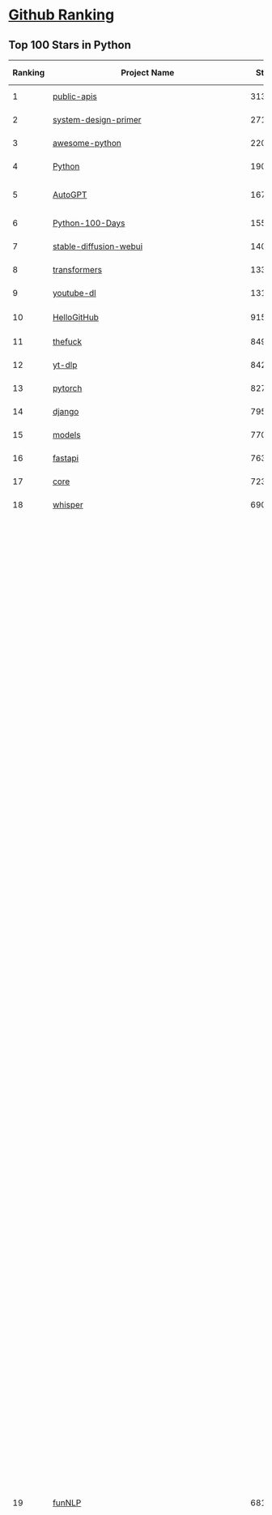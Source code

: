 [Github Ranking](../README.md)
==========

## Top 100 Stars in Python

| Ranking | Project Name | Stars | Forks | Language | Open Issues | Description | Last Commit |
| ------- | ------------ | ----- | ----- | -------- | ----------- | ----------- | ----------- |
| 1 | [public-apis](https://github.com/public-apis/public-apis) | 313862 | 33509 | Python | 25 | A collective list of free APIs | 2024-09-25T13:37:57Z |
| 2 | [system-design-primer](https://github.com/donnemartin/system-design-primer) | 271963 | 45846 | Python | 235 | Learn how to design large-scale systems. Prep for the system design interview.  Includes Anki flashcards. | 2024-08-07T10:09:11Z |
| 3 | [awesome-python](https://github.com/vinta/awesome-python) | 220919 | 24834 | Python | 0 | An opinionated list of awesome Python frameworks, libraries, software and resources. | 2024-08-11T17:10:18Z |
| 4 | [Python](https://github.com/TheAlgorithms/Python) | 190581 | 45067 | Python | 41 | All Algorithms implemented in Python | 2024-10-08T17:09:28Z |
| 5 | [AutoGPT](https://github.com/Significant-Gravitas/AutoGPT) | 167311 | 44202 | Python | 104 | AutoGPT is the vision of accessible AI for everyone, to use and to build on. Our mission is to provide the tools, so that you can focus on what matters. | 2024-10-09T00:54:27Z |
| 6 | [Python-100-Days](https://github.com/jackfrued/Python-100-Days) | 155494 | 52129 | Python | 533 | Python - 100天从新手到大师 | 2024-08-15T10:52:27Z |
| 7 | [stable-diffusion-webui](https://github.com/AUTOMATIC1111/stable-diffusion-webui) | 140848 | 26640 | Python | 2247 | Stable Diffusion web UI | 2024-10-08T22:50:39Z |
| 8 | [transformers](https://github.com/huggingface/transformers) | 133086 | 26565 | Python | 1013 | 🤗 Transformers: State-of-the-art Machine Learning for Pytorch, TensorFlow, and JAX. | 2024-10-09T01:30:41Z |
| 9 | [youtube-dl](https://github.com/ytdl-org/youtube-dl) | 131731 | 9972 | Python | 3703 | Command-line program to download videos from YouTube.com and other video sites | 2024-08-17T06:41:13Z |
| 10 | [HelloGitHub](https://github.com/521xueweihan/HelloGitHub) | 91532 | 9596 | Python | 145 | :octocat: 分享 GitHub 上有趣、入门级的开源项目。Share interesting, entry-level open source projects on GitHub. | 2024-09-28T06:51:48Z |
| 11 | [thefuck](https://github.com/nvbn/thefuck) | 84975 | 3428 | Python | 264 | Magnificent app which corrects your previous console command. | 2024-07-19T14:56:13Z |
| 12 | [yt-dlp](https://github.com/yt-dlp/yt-dlp) | 84289 | 6571 | Python | 1433 | A feature-rich command-line audio/video downloader | 2024-10-07T23:51:12Z |
| 13 | [pytorch](https://github.com/pytorch/pytorch) | 82769 | 22302 | Python | 13981 | Tensors and Dynamic neural networks in Python with strong GPU acceleration | 2024-10-09T03:00:25Z |
| 14 | [django](https://github.com/django/django) | 79531 | 31659 | Python | 0 | The Web framework for perfectionists with deadlines. | 2024-10-08T20:58:53Z |
| 15 | [models](https://github.com/tensorflow/models) | 77001 | 45786 | Python | 1067 | Models and examples built with TensorFlow | 2024-10-03T23:51:21Z |
| 16 | [fastapi](https://github.com/fastapi/fastapi) | 76364 | 6440 | Python | 45 | FastAPI framework, high performance, easy to learn, fast to code, ready for production | 2024-10-08T18:42:08Z |
| 17 | [core](https://github.com/home-assistant/core) | 72303 | 30255 | Python | 2315 | :house_with_garden: Open source home automation that puts local control and privacy first. | 2024-10-08T21:54:46Z |
| 18 | [whisper](https://github.com/openai/whisper) | 69079 | 8128 | Python | 0 | Robust Speech Recognition via Large-Scale Weak Supervision | 2024-09-30T18:21:19Z |
| 19 | [funNLP](https://github.com/fighting41love/funNLP) | 68125 | 14443 | Python | 25 | 中英文敏感词、语言检测、中外手机/电话归属地/运营商查询、名字推断性别、手机号抽取、身份证抽取、邮箱抽取、中日文人名库、中文缩写库、拆字词典、词汇情感值、停用词、反动词表、暴恐词表、繁简体转换、英文模拟中文发音、汪峰歌词生成器、职业名称词库、同义词库、反义词库、否定词库、汽车品牌词库、汽车零件词库、连续英文切割、各种中文词向量、公司名字大全、古诗词库、IT词库、财经词库、成语词库、地名词库、历史名人词库、诗词词库、医学词库、饮食词库、法律词库、汽车词库、动物词库、中文聊天语料、中文谣言数据、百度中文问答数据集、句子相似度匹配算法集合、bert资源、文本生成&摘要相关工具、cocoNLP信息抽取工具、国内电话号码正则匹配、清华大学XLORE:中英文跨语言百科知识图谱、清华大学人工智能技术系列报告、自然语言生成、NLU太难了系列、自动对联数据及机器人、用户名黑名单列表、罪名法务名词及分类模型、微信公众号语料、cs224n深度学习自然语言处理课程、中文手写汉字识别、中文自然语言处理 语料/数据集、变量命名神器、分词语料库+代码、任务型对话英文数据集、ASR 语音数据集 + 基于深度学习的中文语音识别系统、笑声检测器、Microsoft多语言数字/单位/如日期时间识别包、中华新华字典数据库及api(包括常用歇后语、成语、词语和汉字)、文档图谱自动生成、SpaCy 中文模型、Common Voice语音识别数据集新版、神经网络关系抽取、基于bert的命名实体识别、关键词(Keyphrase)抽取包pke、基于医疗领域知识图谱的问答系统、基于依存句法与语义角色标注的事件三元组抽取、依存句法分析4万句高质量标注数据、cnocr：用来做中文OCR的Python3包、中文人物关系知识图谱项目、中文nlp竞赛项目及代码汇总、中文字符数据、speech-aligner: 从“人声语音”及其“语言文本”产生音素级别时间对齐标注的工具、AmpliGraph: 知识图谱表示学习(Python)库：知识图谱概念链接预测、Scattertext 文本可视化(python)、语言/知识表示工具：BERT & ERNIE、中文对比英文自然语言处理NLP的区别综述、Synonyms中文近义词工具包、HarvestText领域自适应文本挖掘工具（新词发现-情感分析-实体链接等）、word2word：(Python)方便易用的多语言词-词对集：62种语言/3,564个多语言对、语音识别语料生成工具：从具有音频/字幕的在线视频创建自动语音识别(ASR)语料库、构建医疗实体识别的模型（包含词典和语料标注）、单文档非监督的关键词抽取、Kashgari中使用gpt-2语言模型、开源的金融投资数据提取工具、文本自动摘要库TextTeaser: 仅支持英文、人民日报语料处理工具集、一些关于自然语言的基本模型、基于14W歌曲知识库的问答尝试--功能包括歌词接龙and已知歌词找歌曲以及歌曲歌手歌词三角关系的问答、基于Siamese bilstm模型的相似句子判定模型并提供训练数据集和测试数据集、用Transformer编解码模型实现的根据Hacker News文章标题自动生成评论、用BERT进行序列标记和文本分类的模板代码、LitBank：NLP数据集——支持自然语言处理和计算人文学科任务的100部带标记英文小说语料、百度开源的基准信息抽取系统、虚假新闻数据集、Facebook: LAMA语言模型分析，提供Transformer-XL/BERT/ELMo/GPT预训练语言模型的统一访问接口、CommonsenseQA：面向常识的英文QA挑战、中文知识图谱资料、数据及工具、各大公司内部里大牛分享的技术文档 PDF 或者 PPT、自然语言生成SQL语句（英文）、中文NLP数据增强（EDA）工具、英文NLP数据增强工具 、基于医药知识图谱的智能问答系统、京东商品知识图谱、基于mongodb存储的军事领域知识图谱问答项目、基于远监督的中文关系抽取、语音情感分析、中文ULMFiT-情感分析-文本分类-语料及模型、一个拍照做题程序、世界各国大规模人名库、一个利用有趣中文语料库 qingyun 训练出来的中文聊天机器人、中文聊天机器人seqGAN、省市区镇行政区划数据带拼音标注、教育行业新闻语料库包含自动文摘功能、开放了对话机器人-知识图谱-语义理解-自然语言处理工具及数据、中文知识图谱：基于百度百科中文页面-抽取三元组信息-构建中文知识图谱、masr: 中文语音识别-提供预训练模型-高识别率、Python音频数据增广库、中文全词覆盖BERT及两份阅读理解数据、ConvLab：开源多域端到端对话系统平台、中文自然语言处理数据集、基于最新版本rasa搭建的对话系统、基于TensorFlow和BERT的管道式实体及关系抽取、一个小型的证券知识图谱/知识库、复盘所有NLP比赛的TOP方案、OpenCLaP：多领域开源中文预训练语言模型仓库、UER：基于不同语料+编码器+目标任务的中文预训练模型仓库、中文自然语言处理向量合集、基于金融-司法领域(兼有闲聊性质)的聊天机器人、g2pC：基于上下文的汉语读音自动标记模块、Zincbase 知识图谱构建工具包、诗歌质量评价/细粒度情感诗歌语料库、快速转化「中文数字」和「阿拉伯数字」、百度知道问答语料库、基于知识图谱的问答系统、jieba_fast 加速版的jieba、正则表达式教程、中文阅读理解数据集、基于BERT等最新语言模型的抽取式摘要提取、Python利用深度学习进行文本摘要的综合指南、知识图谱深度学习相关资料整理、维基大规模平行文本语料、StanfordNLP 0.2.0：纯Python版自然语言处理包、NeuralNLP-NeuralClassifier：腾讯开源深度学习文本分类工具、端到端的封闭域对话系统、中文命名实体识别：NeuroNER vs. BertNER、新闻事件线索抽取、2019年百度的三元组抽取比赛：“科学空间队”源码、基于依存句法的开放域文本知识三元组抽取和知识库构建、中文的GPT2训练代码、ML-NLP - 机器学习(Machine Learning)NLP面试中常考到的知识点和代码实现、nlp4han:中文自然语言处理工具集(断句/分词/词性标注/组块/句法分析/语义分析/NER/N元语法/HMM/代词消解/情感分析/拼写检查、XLM：Facebook的跨语言预训练语言模型、用基于BERT的微调和特征提取方法来进行知识图谱百度百科人物词条属性抽取、中文自然语言处理相关的开放任务-数据集-当前最佳结果、CoupletAI - 基于CNN+Bi-LSTM+Attention 的自动对对联系统、抽象知识图谱、MiningZhiDaoQACorpus - 580万百度知道问答数据挖掘项目、brat rapid annotation tool: 序列标注工具、大规模中文知识图谱数据：1.4亿实体、数据增强在机器翻译及其他nlp任务中的应用及效果、allennlp阅读理解:支持多种数据和模型、PDF表格数据提取工具 、 Graphbrain：AI开源软件库和科研工具，目的是促进自动意义提取和文本理解以及知识的探索和推断、简历自动筛选系统、基于命名实体识别的简历自动摘要、中文语言理解测评基准，包括代表性的数据集&基准模型&语料库&排行榜、树洞 OCR 文字识别 、从包含表格的扫描图片中识别表格和文字、语声迁移、Python口语自然语言处理工具集(英文)、 similarity：相似度计算工具包，java编写、海量中文预训练ALBERT模型 、Transformers 2.0 、基于大规模音频数据集Audioset的音频增强 、Poplar：网页版自然语言标注工具、图片文字去除，可用于漫画翻译 、186种语言的数字叫法库、Amazon发布基于知识的人-人开放领域对话数据集 、中文文本纠错模块代码、繁简体转换 、 Python实现的多种文本可读性评价指标、类似于人名/地名/组织机构名的命名体识别数据集 、东南大学《知识图谱》研究生课程(资料)、. 英文拼写检查库 、 wwsearch是企业微信后台自研的全文检索引擎、CHAMELEON：深度学习新闻推荐系统元架构 、 8篇论文梳理BERT相关模型进展与反思、DocSearch：免费文档搜索引擎、 LIDA：轻量交互式对话标注工具 、aili - the fastest in-memory index in the East 东半球最快并发索引 、知识图谱车音工作项目、自然语言生成资源大全 、中日韩分词库mecab的Python接口库、中文文本摘要/关键词提取、汉字字符特征提取器 (featurizer)，提取汉字的特征（发音特征、字形特征）用做深度学习的特征、中文生成任务基准测评 、中文缩写数据集、中文任务基准测评 - 代表性的数据集-基准(预训练)模型-语料库-baseline-工具包-排行榜、PySS3：面向可解释AI的SS3文本分类器机器可视化工具 、中文NLP数据集列表、COPE - 格律诗编辑程序、doccano：基于网页的开源协同多语言文本标注工具 、PreNLP：自然语言预处理库、简单的简历解析器，用来从简历中提取关键信息、用于中文闲聊的GPT2模型：GPT2-chitchat、基于检索聊天机器人多轮响应选择相关资源列表(Leaderboards、Datasets、Papers)、(Colab)抽象文本摘要实现集锦(教程 、词语拼音数据、高效模糊搜索工具、NLP数据增广资源集、微软对话机器人框架 、 GitHub Typo Corpus：大规模GitHub多语言拼写错误/语法错误数据集、TextCluster：短文本聚类预处理模块 Short text cluster、面向语音识别的中文文本规范化、BLINK：最先进的实体链接库、BertPunc：基于BERT的最先进标点修复模型、Tokenizer：快速、可定制的文本词条化库、中文语言理解测评基准，包括代表性的数据集、基准(预训练)模型、语料库、排行榜、spaCy 医学文本挖掘与信息提取 、 NLP任务示例项目代码集、 python拼写检查库、chatbot-list - 行业内关于智能客服、聊天机器人的应用和架构、算法分享和介绍、语音质量评价指标(MOSNet, BSSEval, STOI, PESQ, SRMR)、 用138GB语料训练的法文RoBERTa预训练语言模型 、BERT-NER-Pytorch：三种不同模式的BERT中文NER实验、无道词典 - 有道词典的命令行版本，支持英汉互查和在线查询、2019年NLP亮点回顾、 Chinese medical dialogue data 中文医疗对话数据集 、最好的汉字数字(中文数字)-阿拉伯数字转换工具、 基于百科知识库的中文词语多词义/义项获取与特定句子词语语义消歧、awesome-nlp-sentiment-analysis - 情感分析、情绪原因识别、评价对象和评价词抽取、LineFlow：面向所有深度学习框架的NLP数据高效加载器、中文医学NLP公开资源整理 、MedQuAD：(英文)医学问答数据集、将自然语言数字串解析转换为整数和浮点数、Transfer Learning in Natural Language Processing (NLP) 、面向语音识别的中文/英文发音辞典、Tokenizers：注重性能与多功能性的最先进分词器、CLUENER 细粒度命名实体识别 Fine Grained Named Entity Recognition、 基于BERT的中文命名实体识别、中文谣言数据库、NLP数据集/基准任务大列表、nlp相关的一些论文及代码, 包括主题模型、词向量(Word Embedding)、命名实体识别(NER)、文本分类(Text Classificatin)、文本生成(Text Generation)、文本相似性(Text Similarity)计算等，涉及到各种与nlp相关的算法，基于keras和tensorflow 、Python文本挖掘/NLP实战示例、 Blackstone：面向非结构化法律文本的spaCy pipeline和NLP模型通过同义词替换实现文本“变脸” 、中文 预训练 ELECTREA 模型: 基于对抗学习 pretrain Chinese Model 、albert-chinese-ner - 用预训练语言模型ALBERT做中文NER 、基于GPT2的特定主题文本生成/文本增广、开源预训练语言模型合集、多语言句向量包、编码、标记和实现：一种可控高效的文本生成方法、 英文脏话大列表 、attnvis：GPT2、BERT等transformer语言模型注意力交互可视化、CoVoST：Facebook发布的多语种语音-文本翻译语料库，包括11种语言(法语、德语、荷兰语、俄语、西班牙语、意大利语、土耳其语、波斯语、瑞典语、蒙古语和中文)的语音、文字转录及英文译文、Jiagu自然语言处理工具 - 以BiLSTM等模型为基础，提供知识图谱关系抽取 中文分词 词性标注 命名实体识别 情感分析 新词发现 关键词 文本摘要 文本聚类等功能、用unet实现对文档表格的自动检测，表格重建、NLP事件提取文献资源列表 、 金融领域自然语言处理研究资源大列表、CLUEDatasetSearch - 中英文NLP数据集：搜索所有中文NLP数据集，附常用英文NLP数据集 、medical_NER - 中文医学知识图谱命名实体识别 、(哈佛)讲因果推理的免费书、知识图谱相关学习资料/数据集/工具资源大列表、Forte：灵活强大的自然语言处理pipeline工具集 、Python字符串相似性算法库、PyLaia：面向手写文档分析的深度学习工具包、TextFooler：针对文本分类/推理的对抗文本生成模块、Haystack：灵活、强大的可扩展问答(QA)框架、中文关键短语抽取工具 | 2024-05-10T07:38:24Z |
| 20 | [flask](https://github.com/pallets/flask) | 67756 | 16184 | Python | 6 | The Python micro framework for building web applications. | 2024-09-01T16:04:17Z |
| 21 | [devops-exercises](https://github.com/bregman-arie/devops-exercises) | 66200 | 14781 | Python | 29 | Linux, Jenkins, AWS, SRE, Prometheus, Docker, Python, Ansible, Git, Kubernetes, Terraform, OpenStack, SQL, NoSQL, Azure, GCP, DNS, Elastic, Network, Virtualization. DevOps Interview Questions | 2024-08-31T08:15:03Z |
| 22 | [awesome-machine-learning](https://github.com/josephmisiti/awesome-machine-learning) | 65636 | 14599 | Python | 2 | A curated list of awesome Machine Learning frameworks, libraries and software. | 2024-08-07T17:16:24Z |
| 23 | [gpt_academic](https://github.com/binary-husky/gpt_academic) | 64610 | 7984 | Python | 338 | 为GPT/GLM等LLM大语言模型提供实用化交互接口，特别优化论文阅读/润色/写作体验，模块化设计，支持自定义快捷按钮&函数插件，支持Python和C++等项目剖析&自译解功能，PDF/LaTex论文翻译&总结功能，支持并行问询多种LLM模型，支持chatglm3等本地模型。接入通义千问, deepseekcoder, 讯飞星火, 文心一言, llama2, rwkv, claude2, moss等。 | 2024-10-07T05:20:55Z |
| 24 | [manim](https://github.com/3b1b/manim) | 63091 | 5843 | Python | 415 | Animation engine for explanatory math videos | 2024-10-04T15:16:07Z |
| 25 | [cpython](https://github.com/python/cpython) | 62824 | 30088 | Python | 7089 | The Python programming language | 2024-10-09T00:33:18Z |
| 26 | [ansible](https://github.com/ansible/ansible) | 62547 | 23853 | Python | 515 | Ansible is a radically simple IT automation platform that makes your applications and systems easier to deploy and maintain. Automate everything from code deployment to network configuration to cloud management, in a language that approaches plain English, using SSH, with no agents to install on remote systems. https://docs.ansible.com. | 2024-10-09T01:35:47Z |
| 27 | [d2l-zh](https://github.com/d2l-ai/d2l-zh) | 61913 | 10904 | Python | 0 | 《动手学深度学习》：面向中文读者、能运行、可讨论。中英文版被70多个国家的500多所大学用于教学。 | 2024-07-30T09:32:19Z |
| 28 | [keras](https://github.com/keras-team/keras) | 61802 | 19435 | Python | 236 | Deep Learning for humans | 2024-10-08T13:47:26Z |
| 29 | [PayloadsAllTheThings](https://github.com/swisskyrepo/PayloadsAllTheThings) | 60507 | 14547 | Python | 0 | A list of useful payloads and bypass for Web Application Security and Pentest/CTF | 2024-10-03T12:40:45Z |
| 30 | [gpt4free](https://github.com/xtekky/gpt4free) | 60255 | 13236 | Python | 18 | The official gpt4free repository \| various collection of powerful language models | 2024-10-03T11:21:41Z |
| 31 | [scikit-learn](https://github.com/scikit-learn/scikit-learn) | 59696 | 25319 | Python | 1555 | scikit-learn: machine learning in Python | 2024-10-08T20:16:38Z |
| 32 | [sherlock](https://github.com/sherlock-project/sherlock) | 59390 | 6808 | Python | 100 | Hunt down social media accounts by username across social networks | 2024-08-30T05:21:09Z |
| 33 | [screenshot-to-code](https://github.com/abi/screenshot-to-code) | 56468 | 6959 | Python | 56 | Drop in a screenshot and convert it to clean code (HTML/Tailwind/React/Vue) | 2024-09-26T14:56:18Z |
| 34 | [llama](https://github.com/meta-llama/llama) | 55907 | 9517 | Python | 332 | Inference code for Llama models | 2024-08-18T07:07:28Z |
| 35 | [localstack](https://github.com/localstack/localstack) | 55777 | 3972 | Python | 292 | 💻 A fully functional local AWS cloud stack. Develop and test your cloud & Serverless apps offline | 2024-10-08T13:48:26Z |
| 36 | [annotated_deep_learning_paper_implementations](https://github.com/labmlai/annotated_deep_learning_paper_implementations) | 54594 | 5631 | Python | 28 | 🧑‍🏫 60+ Implementations/tutorials of deep learning papers with side-by-side notes 📝; including transformers (original, xl, switch, feedback, vit, ...), optimizers (adam, adabelief, sophia, ...), gans(cyclegan, stylegan2, ...), 🎮 reinforcement learning (ppo, dqn), capsnet, distillation, ... 🧠 | 2024-08-24T09:18:59Z |
| 37 | [private-gpt](https://github.com/zylon-ai/private-gpt) | 53822 | 7233 | Python | 216 | Interact with your documents using the power of GPT, 100% privately, no data leaks | 2024-09-26T14:30:31Z |
| 38 | [face_recognition](https://github.com/ageitgey/face_recognition) | 53071 | 13456 | Python | 755 | The world's simplest facial recognition api for Python and the command line | 2024-08-21T06:22:36Z |
| 39 | [scrapy](https://github.com/scrapy/scrapy) | 52668 | 10498 | Python | 449 | Scrapy, a fast high-level web crawling & scraping framework for Python. | 2024-10-08T11:39:49Z |
| 40 | [ComfyUI](https://github.com/comfyanonymous/ComfyUI) | 52649 | 5562 | Python | 1699 | The most powerful and modular diffusion model GUI, api and backend with a graph/nodes interface. | 2024-10-08T23:03:59Z |
| 41 | [open-interpreter](https://github.com/OpenInterpreter/open-interpreter) | 52519 | 4631 | Python | 193 | A natural language interface for computers | 2024-09-26T07:13:34Z |
| 42 | [Real-Time-Voice-Cloning](https://github.com/CorentinJ/Real-Time-Voice-Cloning) | 52338 | 8752 | Python | 192 | Clone a voice in 5 seconds to generate arbitrary speech in real-time | 2024-08-14T19:54:03Z |
| 43 | [gpt-engineer](https://github.com/gpt-engineer-org/gpt-engineer) | 52142 | 6792 | Python | 12 | Platform to experiment with the AI Software Engineer. Terminal based. NOTE: Very different from https://gptengineer.app | 2024-09-12T13:16:33Z |
| 44 | [requests](https://github.com/psf/requests) | 52076 | 9313 | Python | 177 | A simple, yet elegant, HTTP library. | 2024-09-30T17:32:23Z |
| 45 | [faceswap](https://github.com/deepfakes/faceswap) | 52062 | 13185 | Python | 22 | Deepfakes Software For All | 2024-08-17T00:29:36Z |
| 46 | [you-get](https://github.com/soimort/you-get) | 50300 | 9414 | Python | 0 | :arrow_double_down: Dumb downloader that scrapes the web | 2024-08-19T20:29:59Z |
| 47 | [yolov5](https://github.com/ultralytics/yolov5) | 50064 | 16178 | Python | 121 | YOLOv5 🚀 in PyTorch > ONNX > CoreML > TFLite | 2024-10-05T12:27:47Z |
| 48 | [hackingtool](https://github.com/Z4nzu/hackingtool) | 50062 | 5378 | Python | 38 | ALL IN ONE Hacking Tool For Hackers | 2024-07-31T13:30:04Z |
| 49 | [openpilot](https://github.com/commaai/openpilot) | 49645 | 9026 | Python | 126 | openpilot is an operating system for robotics. Currently, it upgrades the driver assistance system in 275+ supported cars. | 2024-10-09T02:58:53Z |
| 50 | [grok-1](https://github.com/xai-org/grok-1) | 49466 | 8324 | Python | 72 | Grok open release | 2024-08-30T04:17:25Z |
| 51 | [rich](https://github.com/Textualize/rich) | 49104 | 1715 | Python | 164 | Rich is a Python library for rich text and beautiful formatting in the terminal. | 2024-10-04T11:51:48Z |
| 52 | [professional-programming](https://github.com/charlax/professional-programming) | 46529 | 3709 | Python | 4 | A collection of learning resources for curious software engineers | 2024-10-07T12:47:55Z |
| 53 | [big-list-of-naughty-strings](https://github.com/minimaxir/big-list-of-naughty-strings) | 46160 | 2127 | Python | 67 | The Big List of Naughty Strings is a list of strings which have a high probability of causing issues when used as user-input data. | 2024-04-18T03:26:59Z |
| 54 | [MetaGPT](https://github.com/geekan/MetaGPT) | 44116 | 5245 | Python | 309 | 🌟 The Multi-Agent Framework: First AI Software Company, Towards Natural Language Programming | 2024-09-29T07:38:02Z |
| 55 | [pandas](https://github.com/pandas-dev/pandas) | 43445 | 17861 | Python | 3518 | Flexible and powerful data analysis / manipulation library for Python, providing labeled data structures similar to R data.frame objects, statistical functions, and much more | 2024-10-08T21:51:52Z |
| 56 | [PaddleOCR](https://github.com/PaddlePaddle/PaddleOCR) | 43050 | 7721 | Python | 117 | Awesome multilingual OCR toolkits based on PaddlePaddle (practical ultra lightweight OCR system, support 80+ languages recognition, provide data annotation and synthesis tools, support training and deployment among server, mobile, embedded and IoT devices) | 2024-10-08T14:14:39Z |
| 57 | [30-Days-Of-Python](https://github.com/Asabeneh/30-Days-Of-Python) | 41820 | 7968 | Python | 67 | 30 days of Python programming challenge is a step-by-step guide to learn the Python programming language in 30 days. This challenge may take more than100 days, follow your own pace.  These videos may help too: https://www.youtube.com/channel/UC7PNRuno1rzYPb1xLa4yktw | 2024-08-17T23:00:53Z |
| 58 | [Fooocus](https://github.com/lllyasviel/Fooocus) | 40598 | 5667 | Python | 176 | Focus on prompting and generating | 2024-08-21T01:49:14Z |
| 59 | [ChatGLM-6B](https://github.com/THUDM/ChatGLM-6B) | 40484 | 5193 | Python | 548 | ChatGLM-6B: An Open Bilingual Dialogue Language Model \| 开源双语对话语言模型 | 2024-06-27T04:05:25Z |
| 60 | [python-patterns](https://github.com/faif/python-patterns) | 40298 | 6930 | Python | 10 | A collection of design patterns/idioms in Python | 2024-09-05T20:53:59Z |
| 61 | [text-generation-webui](https://github.com/oobabooga/text-generation-webui) | 39930 | 5236 | Python | 241 | A Gradio web UI for Large Language Models. | 2024-10-07T20:20:10Z |
| 62 | [ailearning](https://github.com/apachecn/ailearning) | 39240 | 11419 | Python | 3 | AiLearning：数据分析+机器学习实战+线性代数+PyTorch+NLTK+TF2 | 2024-03-04T02:15:13Z |
| 63 | [sentry](https://github.com/getsentry/sentry) | 38844 | 4165 | Python | 2694 | Developer-first error tracking and performance monitoring | 2024-10-09T03:01:24Z |
| 64 | [black](https://github.com/psf/black) | 38712 | 2429 | Python | 353 | The uncompromising Python code formatter | 2024-10-09T02:11:23Z |
| 65 | [ColossalAI](https://github.com/hpcaitech/ColossalAI) | 38703 | 4339 | Python | 391 | Making large AI models cheaper, faster and more accessible | 2024-10-09T02:22:14Z |
| 66 | [stablediffusion](https://github.com/Stability-AI/stablediffusion) | 38696 | 4995 | Python | 236 | High-Resolution Image Synthesis with Latent Diffusion Models | 2024-09-20T21:20:35Z |
| 67 | [cheat.sh](https://github.com/chubin/cheat.sh) | 38246 | 1781 | Python | 119 | the only cheat sheet you need | 2024-06-22T19:07:48Z |
| 68 | [Deep-Learning-Papers-Reading-Roadmap](https://github.com/floodsung/Deep-Learning-Papers-Reading-Roadmap) | 38015 | 7302 | Python | 49 | Deep Learning papers reading roadmap for anyone who are eager to learn this amazing tech! | 2022-11-27T13:18:32Z |
| 69 | [bert](https://github.com/google-research/bert) | 37974 | 9579 | Python | 790 | TensorFlow code and pre-trained models for BERT | 2024-07-23T23:39:41Z |
| 70 | [odoo](https://github.com/odoo/odoo) | 37927 | 24651 | Python | 2807 | Odoo. Open Source Apps To Grow Your Business. | 2024-10-09T02:10:02Z |
| 71 | [Deep-Live-Cam](https://github.com/hacksider/Deep-Live-Cam) | 37871 | 5419 | Python | 244 | real time face swap and one-click video deepfake with only a single image | 2024-10-06T15:06:57Z |
| 72 | [diagrams](https://github.com/mingrammer/diagrams) | 37395 | 2437 | Python | 308 | :art: Diagram as Code for prototyping cloud system architectures | 2024-10-08T17:19:35Z |
| 73 | [Open-Assistant](https://github.com/LAION-AI/Open-Assistant) | 36997 | 3226 | Python | 224 | OpenAssistant is a chat-based assistant that understands tasks, can interact with third-party systems, and retrieve information dynamically to do so. | 2024-08-17T01:55:35Z |
| 74 | [FastChat](https://github.com/lm-sys/FastChat) | 36608 | 4519 | Python | 775 | An open platform for training, serving, and evaluating large language models. Release repo for Vicuna and Chatbot Arena. | 2024-10-06T03:29:57Z |
| 75 | [airflow](https://github.com/apache/airflow) | 36606 | 14171 | Python | 983 | Apache Airflow - A platform to programmatically author, schedule, and monitor workflows | 2024-10-09T00:09:27Z |
| 76 | [nanoGPT](https://github.com/karpathy/nanoGPT) | 36595 | 5767 | Python | 213 | The simplest, fastest repository for training/finetuning medium-sized GPTs. | 2024-08-19T10:49:32Z |
| 77 | [interview_internal_reference](https://github.com/0voice/interview_internal_reference) | 36577 | 9436 | Python | 27 | 2023年最新总结，阿里，腾讯，百度，美团，头条等技术面试题目，以及答案，专家出题人分析汇总。 | 2024-05-20T12:04:02Z |
| 78 | [mitmproxy](https://github.com/mitmproxy/mitmproxy) | 36340 | 4004 | Python | 312 | An interactive TLS-capable intercepting HTTP proxy for penetration testers and software developers. | 2024-10-04T15:22:26Z |
| 79 | [quivr](https://github.com/QuivrHQ/quivr) | 36221 | 3520 | Python | 109 | Open-source RAG Framework for building GenAI Second Brains 🧠  Build productivity assistant (RAG) ⚡️🤖 Chat with your docs (PDF, CSV, ...)  & apps using Langchain, GPT 3.5 / 4 turbo, Private, Anthropic, VertexAI, Ollama, LLMs, Groq  that you can share with users !  Efficient retrieval augmented generation framework | 2024-10-08T20:35:25Z |
| 80 | [python-cheatsheet](https://github.com/gto76/python-cheatsheet) | 36192 | 6462 | Python | 5 | Comprehensive Python Cheatsheet | 2024-10-07T21:23:14Z |
| 81 | [llama_index](https://github.com/run-llama/llama_index) | 35929 | 5100 | Python | 555 | LlamaIndex is a data framework for your LLM applications | 2024-10-09T01:26:42Z |
| 82 | [wtfpython](https://github.com/satwikkansal/wtfpython) | 35699 | 2653 | Python | 72 | What the f*ck Python? 😱 | 2024-06-13T13:18:00Z |
| 83 | [GFPGAN](https://github.com/TencentARC/GFPGAN) | 35659 | 5903 | Python | 346 | GFPGAN aims at developing Practical Algorithms for Real-world Face Restoration. | 2024-07-26T18:44:02Z |
| 84 | [DragGAN](https://github.com/XingangPan/DragGAN) | 35655 | 3449 | Python | 142 | Official Code for DragGAN (SIGGRAPH 2023) | 2024-05-18T17:51:40Z |
| 85 | [MockingBird](https://github.com/babysor/MockingBird) | 35051 | 5195 | Python | 465 | 🚀AI拟声: 5秒内克隆您的声音并生成任意语音内容 Clone a voice in 5 seconds to generate arbitrary speech in real-time | 2024-08-29T09:52:56Z |
| 86 | [DeepSpeed](https://github.com/microsoft/DeepSpeed) | 35012 | 4060 | Python | 982 | DeepSpeed is a deep learning optimization library that makes distributed training and inference easy, efficient, and effective. | 2024-10-09T01:42:03Z |
| 87 | [streamlit](https://github.com/streamlit/streamlit) | 34991 | 3031 | Python | 918 | Streamlit — A faster way to build and share data apps. | 2024-10-09T01:13:25Z |
| 88 | [gym](https://github.com/openai/gym) | 34607 | 8599 | Python | 103 | A toolkit for developing and comparing reinforcement learning algorithms. | 2024-05-02T16:09:06Z |
| 89 | [TaskMatrix](https://github.com/chenfei-wu/TaskMatrix) | 34521 | 3315 | Python | 218 | None | 2024-01-06T02:41:20Z |
| 90 | [TTS](https://github.com/coqui-ai/TTS) | 34441 | 4167 | Python | 77 | 🐸💬 - a deep learning toolkit for Text-to-Speech, battle-tested in research and production | 2024-08-16T12:07:14Z |
| 91 | [12306](https://github.com/testerSunshine/12306) | 33849 | 9809 | Python | 225 | 12306智能刷票，订票 | 2023-04-02T03:19:43Z |
| 92 | [GPT-SoVITS](https://github.com/RVC-Boss/GPT-SoVITS) | 33745 | 3867 | Python | 558 | 1 min voice data can also be used to train a good TTS model! (few shot voice cloning) | 2024-10-02T14:47:07Z |
| 93 | [WeChatMsg](https://github.com/LC044/WeChatMsg) | 33687 | 3531 | Python | 55 | 提取微信聊天记录，将其导出成HTML、Word、Excel文档永久保存，对聊天记录进行分析生成年度聊天报告，用聊天数据训练专属于个人的AI聊天助手 | 2024-09-23T14:08:08Z |
| 94 | [HanLP](https://github.com/hankcs/HanLP) | 33646 | 10050 | Python | 9 | 中文分词 词性标注 命名实体识别 依存句法分析 成分句法分析 语义依存分析 语义角色标注 指代消解 风格转换 语义相似度 新词发现 关键词短语提取 自动摘要 文本分类聚类 拼音简繁转换 自然语言处理 | 2024-10-08T09:02:30Z |
| 95 | [cli](https://github.com/httpie/cli) | 33579 | 3674 | Python | 163 | 🥧 HTTPie CLI  — modern, user-friendly command-line HTTP client for the API era. JSON support, colors, sessions, downloads, plugins & more. | 2024-08-21T02:27:13Z |
| 96 | [shadowsocks](https://github.com/shadowsocks/shadowsocks) | 33579 | 18610 | Python | 0 | None | 2024-04-01T09:07:32Z |
| 97 | [ray](https://github.com/ray-project/ray) | 33342 | 5644 | Python | 3543 | Ray is a unified framework for scaling AI and Python applications. Ray consists of a core distributed runtime and a set of AI Libraries for accelerating ML workloads. | 2024-10-09T01:32:31Z |
| 98 | [jieba](https://github.com/fxsjy/jieba) | 33167 | 6723 | Python | 624 | 结巴中文分词 | 2024-08-21T09:23:45Z |
| 99 | [XX-Net](https://github.com/XX-net/XX-Net) | 33027 | 7694 | Python | 7893 | A proxy tool to bypass GFW. | 2024-06-11T04:53:12Z |
| 100 | [OpenHands](https://github.com/All-Hands-AI/OpenHands) | 32799 | 3755 | Python | 120 | 🙌 OpenHands: Code Less, Make More | 2024-10-09T01:31:26Z |

